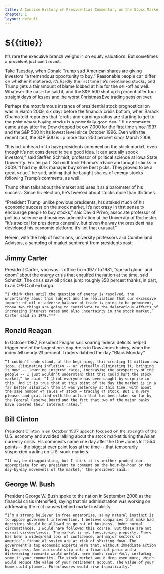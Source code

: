 ```yaml
---
title: A Concise History of Presidential Commentary on the Stock Market
chapter: 1
layout: default
---
```


# ${{title}}

It’s rare the executive branch weighs in on equity valuations. But sometimes a president just can’t resist.

Take Tuesday, when Donald Trump said American shares are giving investors “a tremendous opportunity to buy.” Reasonable people can differ on whether it mattered, it’s hardly the first time he’s mentioned stocks, and Trump gets a fair amount of blame lobbed at him for the sell-off as well. Whatever the case: he said it, and the S&P 500 shot up 5 percent after four straight days of losses and the worst Christmas Eve trading session ever.

Perhaps the most famous instance of presidential stock prognostication was in March 2009, six days before the financial crisis bottom, when Barack Obama told reporters that “profit-and-earnings ratios are starting to get to the point where buying stocks is a potentially good deal.” His comments came a day after the Dow dropped below 7,000 for the first time since 1997 and the S&P 500 hit its lowest level since October 1996. Even with the recent rout, the S&P 500 is up more than 250 percent since March 2009.

“It is not unheard of to have presidents comment on the stock market, even though it’s not considered to be a good idea. It can actually spook investors,” said Steffen Schmidt, professor of political science at Iowa State University. For his part, Schmidt took Obama’s advice and bought stocks in 2009. “I had my 401k manager buy some best picks. They proved to be a great value,” he said, adding that he bought shares of energy stocks following Trump’s comments, as well.

Trump often talks about the market and uses it as a barometer of his success. Since his election, he’s tweeted about stocks more than 35 times.

“President Trump, unlike previous presidents, has staked much of his economic success on the stock market. It’s not crazy in that sense to encourage people to buy stocks,” said David Primo, associate professor of political science and business administration at the University of Rochester. “It’s atypical for presidents generally, but given the way the president has developed his economic platform, it’s not that unusual.”

Herein, with the help of historians, university professors and Cumberland Advisors, a sampling of market sentiment from presidents past:

## Jimmy Carter

President Carter, who was in office from 1977 to 1981, “spread gloom and doom” about the energy crisis that engulfed the nation at the time, said Schmidt. The crisis saw oil prices jump roughly 350 percent thanks, in part, to an OPEC oil embargo.

    “I think that until the question of energy is resolved, the uncertainty about this subject and the realization that our excessive imports of oil or adverse balance of trade is going to be permanent, those two things are going to contribute to the deleterious effects of increasing interest rates and also uncertainty in the stock market,” Carter said in 1978.***

## Ronald Reagan

In October 1987, President Reagan said soaring federal deficits helped trigger one of the largest one-day drops in Dow Jones history, when the index fell nearly 23 percent. Traders dubbed the day "Black Monday."

    “I couldn’t understand, at the beginning, that creating 14 million new jobs, eliminating inflation -- or virtually eliminating it, bringing it down -- lowering interest rates, increasing the prosperity of the people -- I just wouldn’t understand that that could hurt the stock market,” he said. “I think everyone has been caught by surprise in this. And it is true that at this point of the day the market is in a far better situation than it was yesterday at this time, with about the same number of sales of stock – trading of stock. But I’m very pleased and gratified with the action that has been taken so far by the Federal Reserve Board and the fact that two of the major banks have lowered their interest rates.”

## Bill Clinton

President Clinton in an October 1997 speech focused on the strength of the U.S. economy and avoided talking about the stock market during the Asian currency crisis. His comments came one day after the Dow Jones lost 554 points -- the biggest ever point loss at the time -- that temporarily suspended trading on U.S. stock markets.

    “It may be disappointing, but I think it is neither prudent nor appropriate for any president to comment on the hour-by-hour or the day-by-day movements of the market,” the president said.
    
## George W. Bush

President George W. Bush spoke to the nation in September 2008 as the financial crisis intensified, saying that his administration was working on addressing the root causes behind market instability.

    “I’m a strong believer in free enterprise, so my natural instinct is to oppose government intervention. I believe companies that make bad decisions should be allowed to go out of business. Under normal circumstances, I would have followed this course. But these are not normal circumstances. The market is not functioning properly. There has been a widespread loss of confidence, and major sectors of America’s financial system are at risk of shutting down. The government’s top economic experts warn that, without immediate action by Congress, America could slip into a financial panic and a distressing scenario would unfold. More banks could fail, including some in your community. The stock market would drop even more, which would reduce the value of your retirement account. The value of your home could plummet. Foreclosures would rise dramatically.”
